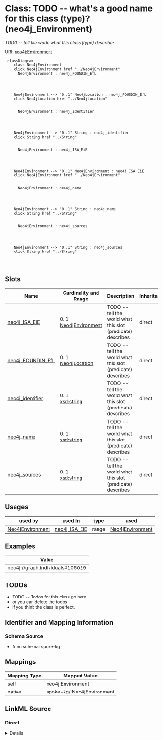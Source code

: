 

# Class: TODO -- what's a good name for this class (type)? (neo4j_Environment)


_TODO -- tell the world what this class (type) describes._





URI: [neo4j:Environment](neo4j://graph.schema#Environment)






```mermaid
 classDiagram
    class Neo4jEnvironment
    click Neo4jEnvironment href "../Neo4jEnvironment"
      Neo4jEnvironment : neo4j_FOUNDIN_EfL
        
          
    
    
    Neo4jEnvironment --> "0..1" Neo4jLocation : neo4j_FOUNDIN_EfL
    click Neo4jLocation href "../Neo4jLocation"

        
      Neo4jEnvironment : neo4j_identifier
        
          
    
    
    Neo4jEnvironment --> "0..1" String : neo4j_identifier
    click String href "../String"

        
      Neo4jEnvironment : neo4j_ISA_EiE
        
          
    
    
    Neo4jEnvironment --> "0..1" Neo4jEnvironment : neo4j_ISA_EiE
    click Neo4jEnvironment href "../Neo4jEnvironment"

        
      Neo4jEnvironment : neo4j_name
        
          
    
    
    Neo4jEnvironment --> "0..1" String : neo4j_name
    click String href "../String"

        
      Neo4jEnvironment : neo4j_sources
        
          
    
    
    Neo4jEnvironment --> "0..1" String : neo4j_sources
    click String href "../String"

        
      
```




<!-- no inheritance hierarchy -->


## Slots

| Name | Cardinality and Range | Description | Inheritance |
| ---  | --- | --- | --- |
| [neo4j_ISA_EiE](../slots/neo4j_ISA_EiE.md) | 0..1 <br/> [Neo4jEnvironment](../classes/Neo4jEnvironment.md) | TODO -- tell the world what this slot (predicate) describes | direct |
| [neo4j_FOUNDIN_EfL](../slots/neo4j_FOUNDIN_EfL.md) | 0..1 <br/> [Neo4jLocation](../classes/Neo4jLocation.md) | TODO -- tell the world what this slot (predicate) describes | direct |
| [neo4j_identifier](../slots/neo4j_identifier.md) | 0..1 <br/> [xsd:string](http://www.w3.org/2001/XMLSchema#string) | TODO -- tell the world what this slot (predicate) describes | direct |
| [neo4j_name](../slots/neo4j_name.md) | 0..1 <br/> [xsd:string](http://www.w3.org/2001/XMLSchema#string) | TODO -- tell the world what this slot (predicate) describes | direct |
| [neo4j_sources](../slots/neo4j_sources.md) | 0..1 <br/> [xsd:string](http://www.w3.org/2001/XMLSchema#string) | TODO -- tell the world what this slot (predicate) describes | direct |





## Usages

| used by | used in | type | used |
| ---  | --- | --- | --- |
| [Neo4jEnvironment](../classes/Neo4jEnvironment.md) | [neo4j_ISA_EiE](../slots/neo4j_ISA_EiE.md) | range | [Neo4jEnvironment](../classes/Neo4jEnvironment.md) |







## Examples

| Value |
| --- |
| neo4j://graph.individuals#105029 |

## TODOs

* TODO -- Todos for this class go here
* or you can delete the todos
* if you think the class is perfect.

## Identifier and Mapping Information







### Schema Source


* from schema: spoke-kg




## Mappings

| Mapping Type | Mapped Value |
| ---  | ---  |
| self | neo4j:Environment |
| native | spoke-kg/:Neo4jEnvironment |







## LinkML Source

<!-- TODO: investigate https://stackoverflow.com/questions/37606292/how-to-create-tabbed-code-blocks-in-mkdocs-or-sphinx -->

### Direct

<details>
```yaml
name: neo4j_Environment
description: TODO -- tell the world what this class (type) describes.
title: TODO -- what's a good name for this class (type)?
todos:
- TODO -- Todos for this class go here
- or you can delete the todos
- if you think the class is perfect.
notes:
- Class with 2 occurences.
examples:
- value: neo4j://graph.individuals#105029
from_schema: spoke-kg
slots:
- neo4j_ISA_EiE
- neo4j_FOUNDIN_EfL
- neo4j_identifier
- neo4j_name
- neo4j_sources
class_uri: neo4j:Environment

```
</details>

### Induced

<details>
```yaml
name: neo4j_Environment
description: TODO -- tell the world what this class (type) describes.
title: TODO -- what's a good name for this class (type)?
todos:
- TODO -- Todos for this class go here
- or you can delete the todos
- if you think the class is perfect.
notes:
- Class with 2 occurences.
examples:
- value: neo4j://graph.individuals#105029
from_schema: spoke-kg
attributes:
  neo4j_ISA_EiE:
    name: neo4j_ISA_EiE
    description: TODO -- tell the world what this slot (predicate) describes.
    todos:
    - TODO -- Todos for this slot go here
    - or you can delete the todos
    - if you think the class is perfect.
    comments:
    - 1 occurrences with subject type neo4j_Environment and object type neo4j_Environment.
    examples:
    - value: neo4j://graph.individuals#105030 neo4j:ISA_EiE neo4j://graph.individuals#105029
    from_schema: spoke-kg
    rank: 1000
    slot_uri: neo4j:ISA_EiE
    alias: neo4j_ISA_EiE
    owner: neo4j_Environment
    domain_of:
    - neo4j_Environment
    range: neo4j_Environment
  neo4j_FOUNDIN_EfL:
    name: neo4j_FOUNDIN_EfL
    description: TODO -- tell the world what this slot (predicate) describes.
    todos:
    - TODO -- Todos for this slot go here
    - or you can delete the todos
    - if you think the class is perfect.
    comments:
    - 11367 occurrences with subject type neo4j_Environment and object type neo4j_Location.
    examples:
    - value: neo4j://graph.individuals#105030 neo4j:FOUNDIN_EfL neo4j://graph.individuals#29671883
    from_schema: spoke-kg
    rank: 1000
    slot_uri: neo4j:FOUNDIN_EfL
    alias: neo4j_FOUNDIN_EfL
    owner: neo4j_Environment
    domain_of:
    - neo4j_Environment
    range: neo4j_Location
  neo4j_identifier:
    name: neo4j_identifier
    description: TODO -- tell the world what this slot (predicate) describes.
    todos:
    - TODO -- Todos for this slot go here
    - or you can delete the todos
    - if you think the class is perfect.
    comments:
    - 2 occurrences with subject type neo4j_Environment and object type string.
    - 1426 occurrences with subject type neo4j_SDoH and object type string.
    - 106067 occurrences with subject type neo4j_Location and object type string.
    - 180 occurrences with subject type neo4j_Disease and object type string.
    - 798 occurrences with subject type neo4j_Compound and object type string.
    - 321442 occurrences with subject type neo4j_Organism and object type string.
    examples:
    - value: neo4j://graph.individuals#105029 neo4j:identifier ENVO_01000405
    - value: neo4j://graph.individuals#119274 neo4j:identifier 158928002
    - value: neo4j://graph.individuals#123229 neo4j:identifier 049999985379
    - value: neo4j://graph.individuals#142359 neo4j:identifier DOID:3074
    - value: neo4j://graph.individuals#1961711 neo4j:identifier inchikey:NWXMGUDVXFXRIG-WESIUVDSSA-N
    - value: neo4j://graph.individuals#105042 neo4j:identifier 104102.36
    from_schema: spoke-kg
    rank: 1000
    slot_uri: neo4j:identifier
    alias: neo4j_identifier
    owner: neo4j_Environment
    domain_of:
    - neo4j_Compound
    - neo4j_Disease
    - neo4j_Environment
    - neo4j_Location
    - neo4j_Organism
    - neo4j_SDoH
    range: string
  neo4j_name:
    name: neo4j_name
    description: TODO -- tell the world what this slot (predicate) describes.
    todos:
    - TODO -- Todos for this slot go here
    - or you can delete the todos
    - if you think the class is perfect.
    comments:
    - 2 occurrences with subject type neo4j_Environment and object type string.
    - 1426 occurrences with subject type neo4j_SDoH and object type string.
    - 106067 occurrences with subject type neo4j_Location and object type string.
    - 180 occurrences with subject type neo4j_Disease and object type string.
    - 798 occurrences with subject type neo4j_Compound and object type string.
    - 321442 occurrences with subject type neo4j_Organism and object type string.
    examples:
    - value: neo4j://graph.individuals#105029 neo4j:name respirable suspended particulate
        matter
    - value: neo4j://graph.individuals#119274 neo4j:name Social scientist (occupation)
    - value: neo4j://graph.individuals#123229 neo4j:name Outside city limits
    - value: neo4j://graph.individuals#142359 neo4j:name giant cell glioblastoma
    - value: neo4j://graph.individuals#1961711 neo4j:name Tetracycline
    - value: neo4j://graph.individuals#105042 neo4j:name Acetobacter tropicalis strain
        DmPark25_167
    from_schema: spoke-kg
    rank: 1000
    slot_uri: neo4j:name
    alias: neo4j_name
    owner: neo4j_Environment
    domain_of:
    - neo4j_Compound
    - neo4j_Disease
    - neo4j_Environment
    - neo4j_Location
    - neo4j_Organism
    - neo4j_SDoH
    range: string
  neo4j_sources:
    name: neo4j_sources
    description: TODO -- tell the world what this slot (predicate) describes.
    todos:
    - TODO -- Todos for this slot go here
    - or you can delete the todos
    - if you think the class is perfect.
    comments:
    - 2 occurrences with subject type neo4j_Environment and object type string.
    - 1426 occurrences with subject type neo4j_SDoH and object type string.
    - 106067 occurrences with subject type neo4j_Location and object type string.
    - 3336 occurrences with subject type neo4j_Compound and object type string.
    - 321442 occurrences with subject type neo4j_Organism and object type string.
    examples:
    - value: neo4j://graph.individuals#105029 neo4j:sources Environment Ontology
    - value: neo4j://graph.individuals#119274 neo4j:sources SNOMED CT
    - value: neo4j://graph.individuals#123229 neo4j:sources UnitedStatesZipcode_database
    - value: neo4j://graph.individuals#1961711 neo4j:sources BioCyc
    - value: neo4j://graph.individuals#105042 neo4j:sources BV-BRC
    from_schema: spoke-kg
    rank: 1000
    slot_uri: neo4j:sources
    alias: neo4j_sources
    owner: neo4j_Environment
    domain_of:
    - neo4j_Compound
    - neo4j_Environment
    - neo4j_Location
    - neo4j_Organism
    - neo4j_SDoH
    range: string
class_uri: neo4j:Environment

```
</details>